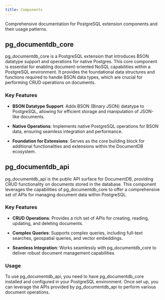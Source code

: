 ```yaml
---
title: Components
---
```


Comprehensive documentation for PostgreSQL extension components and their usage patterns.

## pg_documentdb_core

pg_documentdb_core is a PostgreSQL extension that introduces BSON datatype support and operations for native Postgres. This core component is essential for enabling document-oriented NoSQL capabilities within a PostgreSQL environment. It provides the foundational data structures and functions required to handle BSON data types, which are crucial for performing CRUD operations on documents.

### Key Features

- **BSON Datatype Support**: Adds BSON (Binary JSON) datatype to PostgreSQL, allowing for efficient storage and manipulation of JSON-like documents.

- **Native Operations**: Implements native PostgreSQL operations for BSON data, ensuring seamless integration and performance.

- **Foundation for Extensions**: Serves as the core building block for additional functionalities and extensions within the DocumentDB ecosystem.

## pg_documentdb_api

pg_documentdb_api is the public API surface for DocumentDB, providing CRUD functionality on documents stored in the database. This component leverages the capabilities of pg_documentdb_core to offer a comprehensive set of APIs for managing document data within PostgreSQL.

### Key Features

- **CRUD Operations**: Provides a rich set of APIs for creating, reading, updating, and deleting documents.

- **Complex Queries**: Supports complex queries, including full-text searches, geospatial queries, and vector embeddings.

- **Seamless Integration**: Works seamlessly with pg_documentdb_core to deliver robust document management capabilities.

### Usage

To use pg_documentdb_api, you need to have pg_documentdb_core installed and configured in your PostgreSQL environment. Once set up, you can leverage the APIs provided by pg_documentdb_api to perform various document operations.
